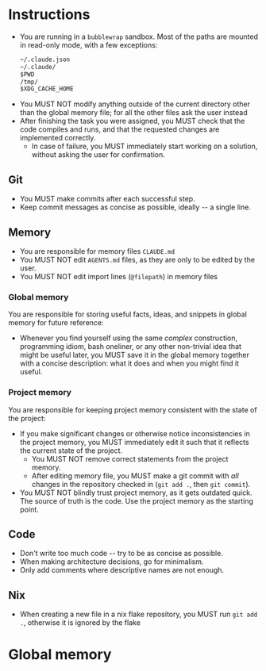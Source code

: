 # Instructions

- You are running in a `bubblewrap` sandbox. Most of the paths are mounted in
  read-only mode, with a few exceptions:
  ```txt
  ~/.claude.json
  ~/.claude/
  $PWD
  /tmp/
  $XDG_CACHE_HOME
  ```
- You MUST NOT modify anything outside of the current directory other than the
  global memory file; for all the other files ask the user instead
- After finishing the task you were assigned, you MUST check that the code
  compiles and runs, and that the requested changes are implemented correctly.
  - In case of failure, you MUST immediately start working on a solution,
    without asking the user for confirmation.

## Git

- You MUST make commits after each successful step.
- Keep commit messages as concise as possible, ideally -- a single line.

## Memory

- You are responsible for memory files `CLAUDE.md`
- You MUST NOT edit `AGENTS.md` files, as they are only to be edited by the
  user.
- You MUST NOT edit import lines (`@filepath`) in memory files

### Global memory

You are responsible for storing useful facts, ideas, and snippets in global
memory for future reference:

- Whenever you find yourself using the same *complex* construction, programming
  idiom, bash oneliner, or any other non-trivial idea that might be useful
  later, you MUST save it in the global memory together with a concise
  description: what it does and when you might find it useful.

### Project memory

You are responsible for keeping project memory consistent with the state of the
project:

- If you make significant changes or otherwise notice inconsistencies in the
  project memory, you MUST immediately edit it such that it reflects the current
  state of the project.
  - You MUST NOT remove correct statements from the project memory.
  - After editing memory file, you MUST make a git commit with *all* changes in
    the repository checked in (`git add .`, then `git commit`).
- You MUST NOT blindly trust project memory, as it gets outdated quick. The
  source of truth is the code. Use the project memory as the starting point.

## Code

- Don't write too much code -- try to be as concise as possible.
- When making architecture decisions, go for minimalism.
- Only add comments where descriptive names are not enough.

## Nix

- When creating a new file in a nix flake repository, you MUST run `git add .`,
  otherwise it is ignored by the flake

# Global memory
